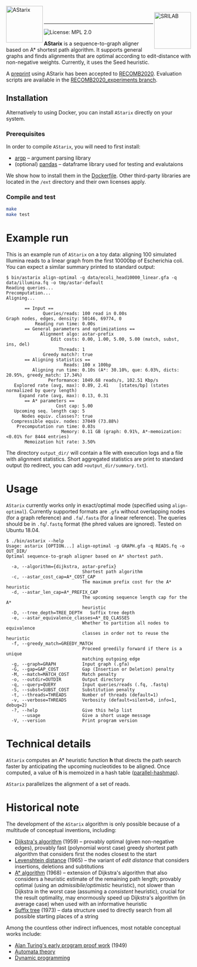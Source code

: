 <img width="100" alt="AStarix" align="left" src="https://www.sri.inf.ethz.ch/assets/systems/astarix.png"><br/>
<a href="https://www.sri.inf.ethz.ch/"><img width="100" alt="SRILAB" align="right" src="http://safeai.ethz.ch/img/sri-logo.svg"></a><br/>

---

![License: MPL 2.0](https://img.shields.io/badge/License-MPL%202.0-brightgreen.svg)

**AStarix** is a sequence-to-graph aligner based on A\* shortest path algorithm.
It supports general graphs and finds alignments that are optimal according to edit-distance with non-negative weights.
Currently, it uses the Seed heuristic.

A [preprint](https://www.biorxiv.org/content/10.1101/2020.01.22.915496v1) using AStarix has been accepted to [RECOMB2020](https://www.recomb2020.org/). Evaluation scripts are available in the [RECOMB2020_experiments branch](https://github.com/eth-sri/astarix/tree/RECOMB2020_experiments/evals).

## Installation

Alternatively to using Docker, you can install `AStarix` directly on your system.

### Prerequisites

In order to compile `AStarix`, you will need to first install:

* [argp](https://www.gnu.org/software/libc/manual/html_node/Argp.html) &ndash;
  argument parsing library
* (optional) [pandas](https://pandas.pydata.org/) &ndash; dataframe library used for testing and evalutaions

We show how to install them in the [Dockerfile](./Dockerfile).
Other third-party libraries are located in the `/ext` directory and their own licenses apply.

### Compile and test

```bash
make
make test
```

# Example run

This is an example run of `AStarix` on a toy data: aligning 100 simulated Illumina reads to a linear graph from the first 10000bp of Escherichia coli. You can expect a similar summary printed to standard output:

```
$ bin/astarix align-optimal -g data/ecoli_head10000_linear.gfa -q data/illumina.fq -o tmp/astar-default
Reading queries...
Precomputation...
Aligning...

       == Input ==
              Queries/reads: 100 read in 0.00s
Graph nodes, edges, density: 50146, 69774, 0
           Reading run time: 0.00s
       == General parameters and optimizations == 
             Alignment algo: astar-prefix
                 Edit costs: 0.00, 1.00, 5.00, 5.00 (match, subst, ins, del)
                    Threads: 1
              Greedy match?: true
       == Aligning statistics ==
                      Reads: 100 x 100bp
          Aligning run time: 0.10s (A*: 30.10%, que: 6.03%, dicts: 20.95%, greedy_match: 17.34%)
                Performance: 1049.68 reads/s, 102.51 Kbp/s
   Explored rate (avg, max): 0.89, 2.41    [states/bp] (states normalized by query length)
     Expand rate (avg, max): 0.13, 0.31
       == A* parameters ==
                   Cost cap: 5.00
   Upcoming seq. length cap: 5
      Nodes equiv. classes?: true
  Compressible equiv. nodes: 37049 (73.88%)
    Precomputation run time: 0.03s
                     Memory: 0.11 GB (graph: 0.91%, A*-memoization: <0.01% for 8444 entries)
       Memoization hit rate: 3.50%
```

The directory `output_dir/` will contain a file with execution logs and a file with alignment statistics.
Short aggregated statistics are print to standard output (to redirect, you can add `>output_dir/summary.txt`).


# Usage

`AStarix` currently works only in exact/optimal mode (specified using `align-optimal`). Currently supported formats are `.gfa` without overlapping nodes (for a graph reference) and `.fa`/`.fasta` (for a linear reference). The queries should be in `.fq`/`.fastq` format (the phred values are ignored).
Tested on Ubuntu 18.04.

```
$ ./bin/astarix --help
Usage: astarix [OPTION...] align-optimal -g GRAPH.gfa -q READS.fq -o OUT_DIR/
Optimal sequence-to-graph aligner based on A* shortest path.

  -a, --algorithm={dijkstra, astar-prefix}
                             Shortest path algorithm
  -c, --astar_cost_cap=A*_COST_CAP
                             The maximum prefix cost for the A* heuristic
  -d, --astar_len_cap=A*_PREFIX_CAP
                             The upcoming sequence length cap for the A*
                             heuristic
  -D, --tree_depth=TREE_DEPTH   Suffix tree depth
  -e, --astar_equivalence_classes=A*_EQ_CLASSES
                             Whether to partition all nodes to equivalence
                             classes in order not to reuse the heuristic
  -f, --greedy_match=GREEDY_MATCH
                             Proceed greedily forward if there is a unique
                             matching outgoing edge
  -g, --graph=GRAPH          Input graph (.gfa)
  -G, --gap=GAP_COST         Gap (Insertion or Deletion) penalty
  -M, --match=MATCH_COST     Match penalty
  -o, --outdir=OUTDIR        Output directory
  -q, --query=QUERY          Input queries/reads (.fq, .fastq)
  -S, --subst=SUBST_COST     Substitution penalty
  -t, --threads=THREADS      Number of threads (default=1)
  -v, --verbose=THREADS      Verbosity (default=silent=0, info=1, debug=2)
  -?, --help                 Give this help list
      --usage                Give a short usage message
  -V, --version              Print program version
```

# Technical details

`AStarix` computes an A* heuristic function __h__ that directs the path search faster by anticipating the upcoming nucleotides to be aligned.
Once computed, a value of __h__ is memoized in a hash table ([parallel-hashmap](https://github.com/greg7mdp/parallel-hashmap)).

`AStarix` parallelizes the alignment of a set of reads.

# Historical note
The development of the `AStarix` algorithm is only possible because of a
multitude of conceptual inventions, including:

* [Dijkstra's
  algorithm](https://en.wikipedia.org/wiki/Dijkstra%27s_algorithm) (1959) &ndash;
  provably optimal (given non-negative edges), provably fast (polynomial worst
  case) greedy shortest path algorithm that considers first the nodes closest to
  the start
* [Levenshtein distance](https://en.wikipedia.org/wiki/Levenshtein_distance)
  (1965) &ndash; the variant of _edit distance_ that considers insertions, deletions
  and subtitutions
* [A* algorithm](https://en.wikipedia.org/wiki/A*_search_algorithm) (1968) &ndash; extension of Dijkstra's algorithm that also considers a heuristic
  estimate of the remaining path length; provably optimal (using an
  _admissibile_/_optimistic_ heuristic), not slower than Dijkstra in the worst
  case (assuming a _consistent_ heuristic), crucial for the result optimality,
  may enormously speed up Dijkstra's algorithm (in average case) when used with
  an informative heuristic
* [Suffix tree](https://en.wikipedia.org/wiki/Suffix_tree) (1973) &ndash; data
  structure used to directly search from all possible starting places of a string

Among the countless other indirect influences, most notable conceptual works include:
* [Alan Turing's early program proof
  work](https://fi.ort.edu.uy/innovaportal/file/20124/1/09-turing_checking_a_large_routine_earlyproof.pdf)
  (1949) 
* [Automata theory](https://en.wikipedia.org/wiki/Automata_theory)
* [Dynamic programming](https://en.wikipedia.org/wiki/Dynamic_programming)
